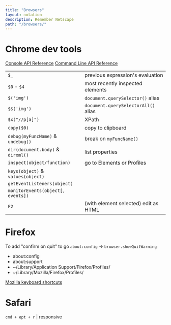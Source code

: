 ```yaml
---
title: "Browsers"
layout: notation
description: Remember Netscape
path: "/browsers/"
---
```


# Chrome dev tools

[Console API Reference](https://developers.google.com/web/tools/chrome-devtools/console/console-reference)
[Command Line API Reference](https://developers.google.com/web/tools/chrome-devtools/console/command-line-reference)

|||
|-|-|
`$_` | previous expression's evaluation
`$0` - `$4` | most recently inspected elements
`$('img')` | `document.querySelector()` alias
`$$('img')` | `document.querySelectorAll()` alias
`$x("//p[a]")` | XPath
`copy($0)` | copy to clipboard
`debug(myFuncName)` & `undebug()` | break on `myFuncName()`
`dir(document.body)` & `dirxml()` | list properties
`inspect(object/function)` | go to Elements or Profiles
`keys(object)` & `values(object)` |
`getEventListeners(object)` |
`monitorEvents(object[, events])` |
`F2` | (with element selected) edit as HTML


# Firefox

To add "confirm on quit" to go `about:config` -> `browser.showQuitWarning`

- about:config
- about:support
- ~/Library/Application Support/Firefox/Profiles/
- ~/Library/Mozilla/Firefox/Profiles/

[Mozilla keyboard shortcuts](https://developer.mozilla.org/en-US/docs/Tools/Keyboard_shortcuts)


# Safari

`cmd + opt + r` | responsive
